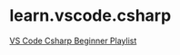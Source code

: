 # learn.vscode.csharp

[VS Code Csharp Beginner Playlist](https://www.youtube.com/redirect?event=video_description&redir_token=QUFFLUhqa3hBUmY4d2J6NzZsVUNSR2J1WjFGdmdXVTMzd3xBQ3Jtc0tsdGs0bVdadUNsanZRWnI2STYzUG44a2RIenFHQnl1QmtvRk1OM1g4TGNDeHZITE9Ed3h4T1RVY2Vock1ndHRNUzhUakhZb29IcWxwY2dTTE5mZzlIRWpMWmFiaWRBRDMzRGFETlY1N2hYY2NZVkdBMA&q=https%3A%2F%2Faka.ms%2Fdotnet%2Fbeginnervideos%2Fyoutube%2Fvscode&v=HnP6pkE8Tjs)